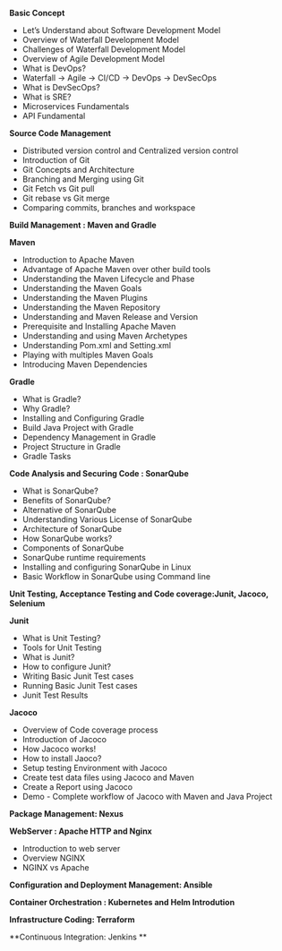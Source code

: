 **Basic Concept**
* Let’s Understand about Software Development Model
* Overview of Waterfall Development Model
* Challenges of Waterfall Development Model
* Overview of Agile Development Model
* What is DevOps?
* Waterfall -> Agile -> CI/CD -> DevOps -> DevSecOps
* What is DevSecOps?
* What is SRE?
* Microservices Fundamentals
* API Fundamental

**Source Code Management**

* Distributed version control and Centralized version control
* Introduction of Git
* Git Concepts and Architecture
* Branching and Merging using Git
* Git Fetch vs Git pull
* Git rebase vs Git merge
* Comparing commits, branches and workspace

**Build Management : Maven and Gradle**

**Maven**

* Introduction to Apache Maven
* Advantage of Apache Maven over other build tools
* Understanding the Maven Lifecycle and Phase
* Understanding the Maven Goals
* Understanding the Maven Plugins
* Understanding the Maven Repository
* Understanding and Maven Release and Version
* Prerequisite and Installing Apache Maven
* Understanding and using Maven Archetypes
* Understanding Pom.xml and Setting.xml
* Playing with multiples Maven Goals
* Introducing Maven Dependencies

**Gradle**

* What is Gradle?
* Why Gradle?
* Installing and Configuring Gradle
* Build Java Project with Gradle
* Dependency Management in Gradle
* Project Structure in Gradle
* Gradle Tasks

**Code Analysis and Securing Code : SonarQube**

* What is SonarQube?
* Benefits of SonarQube?
* Alternative of SonarQube
* Understanding Various License of SonarQube
* Architecture of SonarQube
* How SonarQube works?
* Components of SonarQube
* SonarQube runtime requirements
* Installing and configuring SonarQube in Linux
* Basic Workflow in SonarQube using Command line

**Unit Testing, Acceptance Testing and Code coverage:Junit, Jacoco, Selenium**

**Junit**

* What is Unit Testing?
* Tools for Unit Testing
* What is Junit?
* How to configure Junit?
* Writing Basic Junit Test cases
* Running Basic Junit Test cases
* Junit Test Results

**Jacoco**

* Overview of Code coverage process
* Introduction of Jacoco
* How Jacoco works!
* How to install Jaoco?
* Setup testing Environment with Jacoco
* Create test data files using Jacoco and Maven
* Create a Report using Jacoco
* Demo - Complete workflow of Jacoco with Maven and Java Project

**Package  Management: Nexus**

**WebServer : Apache HTTP and Nginx**

* Introduction to web server
* Overview NGINX
* NGINX vs Apache

**Configuration and Deployment Management: Ansible**

**Container Orchestration : Kubernetes and Helm Introdution**

**Infrastructure Coding: Terraform**

**Continuous Integration: Jenkins **




